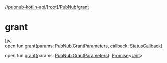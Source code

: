 //[pubnub-kotlin-api](../../../index.md)/[[root]](../index.md)/[PubNub](index.md)/[grant](grant.md)

# grant

[js]\
open fun [grant](grant.md)(params: [PubNub.GrantParameters](-grant-parameters/index.md), callback: [StatusCallback](../-status-callback/index.md))

open fun [grant](grant.md)(params: [PubNub.GrantParameters](-grant-parameters/index.md)): [Promise](https://kotlinlang.org/api/latest/jvm/stdlib/kotlin.js/-promise/index.html)&lt;[Unit](https://kotlinlang.org/api/latest/jvm/stdlib/kotlin/-unit/index.html)&gt;
